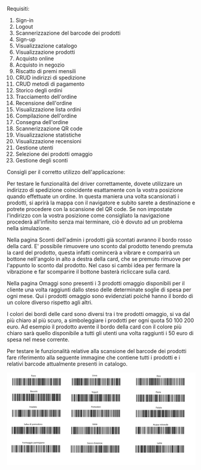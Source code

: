 Requisiti:
1. Sign-in
2. Logout
3. Scannerizzazione del barcode dei prodotti
4. Sign-up
5. Visualizzazione catalogo
6. Visualizzazione prodotti
7. Acquisto online
8. Acquisto in negozio
9. Riscatto di premi mensili
10. CRUD indirizzi di spedizione
11. CRUD metodi di pagamento
12. Storico degli ordini
13. Tracciamento dell'ordine
14. Recensione dell'ordine
15. Visualizzazione lista ordini
16. Compilazione dell'ordine
17. Consegna dell'ordine
18. Scannerizzazione QR code
19. Visualizzazione statistiche
20. Visualizzazione recensioni
21. Gestione utenti
22. Selezione dei prodotti omaggio
23. Gestione degli sconti



Consigli per il corretto utilizzo dell'applicazione:

Per testare le funzionalità del driver correttamente, dovete utilizzare un indirizzo di spedizione coincidente esattamente con la vostra posizione quando effettuate un ordine. 
In questa maniera una volta scansionati i prodotti, si aprirà la mappa con il navigatore e subito sarete a destinazione e potrete procedere con la scansione del QR code.
Se non impostate l'indirizzo con la vostra posizione come consigliato la navigazione procederà all'infinito senza mai terminare, ciò è dovuto ad un problema nella simulazione.

Nella pagina Sconti dell'admin i prodotti già scontati avranno il bordo rosso della card. E' possibile rimuovere uno sconto dal prodotto tenendo premuta la card del prodotto, 
questa infatti comincerà a vibrare e comparirà un bottone nell'angolo in alto a destra della card, che se premuto rimuove per l'appunto lo sconto dal prodotto.
Nel caso si cambi idea per fermare la vibrazione e far scomparire il bottone basterà ricliccare sulla card.

Nella pagina Omaggi sono presenti i 3 prodotti omaggio disponibili per il cliente una volta raggiunti dallo steso delle determinate soglie di spesa per ogni mese.
Qui i prodotti omaggio sono evidenziati poiché hanno il bordo di un colore diverso rispetto agli altri.

I colori dei bordi delle card sono diversi tra i tre prodotti omaggio, si va dal più chiaro al più scuro, a simboleggiare i prodotti per ogni quota 50 100 200 euro.
Ad esempio il prodotto avente il bordo della card con il colore più chiaro sarà quello disponibile a tutti gli utenti una volta raggiunti i 50 euro di spesa nel mese corrente.

Per testare le funzionalità relative alla scansione del barcode dei prodotti fare riferimento alla seguente immagine che contiene tutti i prodotti e i relativi barcode attualmente presenti in catalogo.

![Barcode prodotti](https://github.com/BLMando/Grocify/blob/master/Barcode%20prodotti.png)
